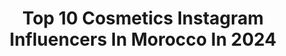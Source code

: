 ---
title: Top 10 Cosmetics Instagram Influencers In Morocco In 2024
description: >-
  Find top cosmetics Instagram influencers in Morocco in 2024. Most popular hashtags: #fashion #love #makeup #beauty.
platform: Instagram
hits: 13
text_top: See the top-rated Instagram influencers on inBeat.
text_bottom: inBeat aggregates 13 Instagram influencers like this in Morocco for you to connect with.
profiles:
  - username: "nouhailalarabiofficiel"
    fullname: >-
      Nouhaila Larabi Benjama
    bio: >-
      Founder & ceo @noha_cosmetics Content creator & Beauty expert ✉️ larabinouhaila@gmail.com For collabs : +212 6 61 06 28 02
    location: "Morocco"
    followers: 590548
    engagement: 262
    commentsToLikes: 0.026659
    id: ck6uc606cdq5f0j712nt83wz7
    verified: false
    hashtags: "#30weekspregnant, #rayban, #raybanreverse, #bali"
  - username: "lina_agdour"
    fullname: >-
      🎀lina agdour | لينة اكدور🎀
    bio: >-
      𝐚𝐜𝐭𝐫𝐞𝐬𝐬/𝐦𝐨𝐝𝐞𝐥 📍:🇲🇦🇦🇪 𝐌𝐢𝐧𝐢 𝐦𝐢𝐬𝐬 𝐦𝐚𝐫𝐨𝐜2020 Owner of: @lina_agdour_collection & @lina_agdour_cosmetics 𝐚𝐜𝐜𝐨𝐮𝐧𝐭 𝐦𝐚𝐧𝐚𝐠𝐞𝐝 𝐛𝐲 𝐩𝐚𝐫𝐞𝐧𝐭𝐬 @diamond_agency_ma
    location: "Morocco"
    followers: 1492572
    engagement: 151
    commentsToLikes: 0.018543
    id: ckf5nfe2my19z0j23w6ri942n
    verified: false
    hashtags: "#tanger, #caftan, #gala, #vibes"
  - username: "marisaberensonofficial"
    fullname: >-
      Marisa Berenson
    bio: >-
      Actress, Model, Founder of Marisa Berenson Cosmetics, UNESCO Ambassador
    location: "Morocco"
    followers: 36776
    engagement: 405
    commentsToLikes: 0.056918
    id: ck5zvuz224yfq0i14h3haigip
    verified: true
    hashtags: "#claudiatagbo, #luna, #philippemagnan, #frerots"
  - username: "its_cyrinee"
    fullname: >-
      صبر🤲🏻لا تحزن.. ان الله معنا❤️
    bio: >-
      🇹🇳/🇩🇪 𝕱𝖔𝖗 𝖈𝖔𝖑𝖑𝖆𝖇𝖔𝖗𝖆𝖙𝖎𝖔𝖓 📨 ▪️ hijab fashion ▪️Model ▪️ make up artist
    location: "Morocco"
    followers: 73687
    engagement: 159
    commentsToLikes: 0.030258
    id: ck6ttxuwwd6iv0j71rsp34jlu
    verified: false
    hashtags: "#eyeliner, #hijabspiration, #hijabers, #concealer"
  - username: "iman.elgouch"
    fullname: >-
      imane EL GOUCH
    bio: >-
      Graphic designer 👩‍💻👩‍💻 🇲🇦 Spread love and happiness ❤️❤️😍☺️ Moroccan 🇲🇦🇲🇦🇲🇦
    location: "Morocco"
    followers: 5234
    engagement: 330
    commentsToLikes: 0.065148
    id: ck5ccflqjh9ju0i11wp34afh1
    verified: false
    hashtags: "#girl, #history, #followme, #makeup"
  - username: "ezzaidi.faty"
    fullname: >-
      🦋Fatima Zahra Ezzaidi 🦋
    bio: >-
      🍂 FZE🍂 🍂Follow your heart ❤️but take your brain 🧠with you 📍Casablanca,maroc 🇲🇦 🇲🇦 📧 fatimazahraezzaidi5@gmail.com
    location: "Morocco"
    followers: 58946
    engagement: 648
    commentsToLikes: 0.019090
    id: ck5hmoeqpmbu60i117jjgz519
    verified: false
    hashtags: "#hijabmurah, #hijaber, #likeforlikes, #ootd"
  - username: "salma_h_zawaideh"
    fullname: >-
      Salma Hanna سلمى حنا
    bio: >-
      Producer @royatvkitchen 📺 Reporter @royatv A comedian actress 🤹‍♀️🎥📽️ September 1991 Snapchat: salma_zawaideh 📍Amman, Jordan
    location: "Morocco"
    followers: 118659
    engagement: 223
    commentsToLikes: 0.048691
    id: ck5zqsiv7v7nb0i14mdlvtp5c
    verified: false
    hashtags: "#tflers, #instagood, #fashion, #photooftheday"
  - username: "sheissafae"
    fullname: >-
      S V F V E  |  ْصَ فَ آ ء
    bio: >-
      #Makeup_lover ✨ 👑 🇲🇦 🇩🇿🇹🇳🇱🇾🇪🇬 « ..I swear to love u all my life » 👻: safaeelwali98 💌: safaeelwali@gmail.com 📹: Sophie’s Life 👇🏻
    location: "Morocco"
    followers: 25907
    engagement: 626
    commentsToLikes: 0.061234
    id: ckf5vqsyupknn0j23r3h25orx
    verified: false
    hashtags: "#shein, #makeupartist, #share, #sheissafae"
  - username: "loubinnette.1"
    fullname: >-
      Loubna nabih
    bio: >-
      Official account of loubna nabih ✨ MOROCCAN CONTENT CREATOR Nabihloubna@gmail.com
    location: "Morocco"
    followers: 979292
    engagement: 145
    commentsToLikes: 0.004946
    id: ck5q97bxo9qaz0i11evvjqld8
    verified: false
    hashtags: "#lookoftheday, #grwm, #iftarlook, #honorx7b"
  - username: "fatima_zahra_el_ibrahimi"
    fullname: >-
      Fatima Zahra El Ibrahimi
    bio: >-
      Fatima Zahra EL IBRAHIMI ACTRESS🎬, TV HOST🎤 🇲🇦 📩: contact.fatimazahraelibrahimi@gmail.com YouTube ⬇️⬇️ جليسة عند فاطمة الزهراء. #glissa
    location: "Morocco"
    followers: 2202251
    engagement: 54
    commentsToLikes: 0.026327
    id: ck137jwztbwzp0i198gxjzt3t
    verified: false
    hashtags: "#grwm, #ramadan2024, #marrakech, #ilovemorocco"
---